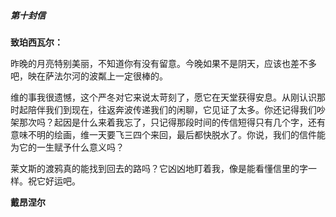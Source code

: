 ##### 第十封信

**致珀西瓦尔：**

昨晚的月亮特别美丽，不知道你有没有留意。今晚如果不是阴天，应该也差不多吧，映在萨法尔河的波粼上一定很棒的。

维的事我很遗憾，这个严冬对它来说太苛刻了，愿它在天堂获得安息。从刚认识那时起陪伴我们到现在，往返奔波传递我们的闲聊，它见证了太多。你还记得我们吵架那次吗？起因是什么来着我忘了，只记得那段时间的传信短得只有几个字，还有意味不明的绘画，维一天要飞三四个来回，最后都快脱水了。你说，我们的信件能为它的一生赋予什么意义吗？

莱文斯的渡鸦真的能找到回去的路吗？它凶凶地盯着我，像是能看懂信里的字一样。祝它好运吧。

**戴昂涅尔**

